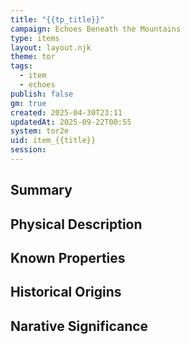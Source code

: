 ```yaml
---
title: "{{tp_title}}"
campaign: Echoes Beneath the Mountains
type: items
layout: layout.njk
theme: tor
tags:
  - item
  - echoes
publish: false
gm: true
created: 2025-04-30T23:11
updatedAt: 2025-09-22T00:55
system: tor2e
uid: item_{{title}}
session:
---
```


## Summary

## Physical Description

## Known Properties

## Historical Origins

## Narative Significance